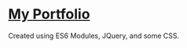 # [My Portfolio](https://jthefox.github.io/my-portfolio/)
Created using ES6 Modules, JQuery, and some CSS.
